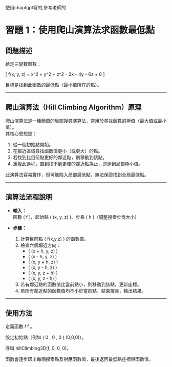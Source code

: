 使用chaptgpt寫的,參考老師的
# 習題 1：使用爬山演算法求函數最低點

## 問題描述

給定三變數函數：

\[
f(x, y, z) = x^2 + y^2 + z^2 - 2x - 4y - 6z + 8
\]

目標是找到此函數的最低點（最小值所在的點）。

---

## 爬山演算法（Hill Climbing Algorithm）原理

爬山演算法是一種簡單的局部搜尋演算法，常用於尋找函數的極值（最大值或最小值）。  
其核心思想是：  
1. 從一個初始點開始。  
2. 在鄰近區域尋找函數值更小（或更大）的點。  
3. 若找到比目前點更好的鄰近點，則移動到該點。  
4. 重複此過程，直到找不到更優的鄰近點為止，即達到局部極小值。

此演算法容易實作，但可能陷入局部最低點，無法保證找到全局最低點。

---

## 演算法流程說明

- **輸入：**  
  函數 \( f \)、起始點 \( (x, y, z) \)、步長 \( h \)（調整搜索步伐大小）

- **步驟：**  
  1. 計算目前點 \( f(x,y,z) \) 的函數值。  
  2. 檢查六個鄰近方向：  
     - \( (x + h, y, z) \)  
     - \( (x - h, y, z) \)  
     - \( (x, y + h, z) \)  
     - \( (x, y - h, z) \)  
     - \( (x, y, z + h) \)  
     - \( (x, y, z - h) \)  
  3. 若有鄰近點的函數值比當前點小，則移動到該點，更新座標。  
  4. 若所有鄰近點的函數值均不小於當前點，結束搜尋，輸出結果。

---

## 使用方法
定義函數 
𝑓
f 。

設定初始點（例如 
(
0
,
0
,
0
)
(0,0,0)）。

呼叫 hillClimbing3D(f, 0, 0, 0)。

函數會逐步印出每個探索點及對應函數值，最後返回最低點座標與函數值。
